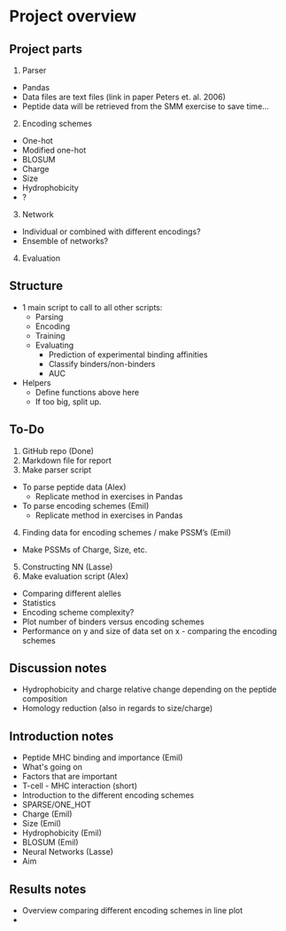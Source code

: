 # Project overview
## Project parts
1. Parser
  * Pandas
  * Data files are text files (link in paper Peters et. al. 2006)
  * Peptide data will be retrieved from the SMM exercise to save time...
2. Encoding schemes
  * One-hot
  * Modified one-hot
  * BLOSUM
  * Charge
  * Size
  * Hydrophobicity
  * ?
3. Network
  * Individual or combined with different encodings?
  * Ensemble of networks?
4. Evaluation

## Structure
- 1 main script to call to all other scripts:
  * Parsing
  * Encoding
  * Training
  * Evaluating
    *  Prediction of experimental binding affinities
    *  Classify binders/non-binders
    *  AUC
- Helpers
  * Define functions above here
  * If too big, split up.

## To-Do
1. GitHub repo (Done)
2. Markdown file for report
3.	Make parser script
  * To parse peptide data (Alex)
    * Replicate method in exercises in Pandas
  * To parse encoding schemes (Emil)
    * Replicate method in exercises in Pandas
4. Finding data for encoding schemes / make PSSM’s (Emil)
  * Make PSSMs of Charge, Size, etc.
5. Constructing NN (Lasse)
6. Make evaluation script (Alex)
 * Comparing different alelles
 * Statistics
 * Encoding scheme complexity?
 * Plot number of binders versus encoding schemes
 * Performance on y and size of data set on x - comparing the encoding schemes 

## Discussion notes
*	Hydrophobicity and charge relative change depending on the peptide composition
*	Homology reduction (also in regards to size/charge)

## Introduction notes
* Peptide MHC binding and importance (Emil)
 * What's going on
 * Factors that are important
 * T-cell - MHC interaction (short)
* Introduction to the different encoding schemes
 * SPARSE/ONE_HOT
 * Charge (Emil)
 * Size (Emil)
 * Hydrophobicity (Emil)
 * BLOSUM (Emil)
* Neural Networks (Lasse)
* Aim

## Results notes
* Overview comparing different encoding schemes in line plot
* 
